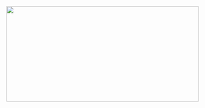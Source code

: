 <img src="https://github.com/bhavesh1129/All-In-One-Interview-Preparation/blob/main/Core%20Subjects/OOPS/OOPs%20Banner.gif" width="100%" height="250">
